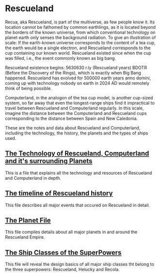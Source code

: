 # Rescueland

Recua, aka Rescueland, is part of the multiverse, as few people know it. Its location cannot be fathomed by common earthlings, as it is located beyond the borders of the known universe, from which conventional technology on planet earth only senses the background radiation. 
To give an illustration of scale: If the earth-known universe corresponds to the content of a tea cup, the earth would be a single electron, and Rescueland corresponds to the cup containing our known world. Rescueland existed since when the cup was filled, i.e., the event commonly known as big bang.

Rescueland existence begins: 5630630 r.ly (Rescueland years) BDOTR (Before the Discovery of the Rings), which is exactly when Big Bang happened.
Rescueland has evolved for 500000 earth years anno domini, coming up with technology nobody on earth in 2024 AD would remotely think of being possible. 

Computerland, in the analogon of the tea cup model, is another cup-sized system, so far away that even the longest-range ships find it impractical to travel between Rescueland and Computerland regularly. In this scale, imagine the distance between the Computerland and Rescueland cups corresponding to the distance between Spain and New Caledonia.

These are the notes and data about Rescueland and Computerland, including the technology, the history, the planets and the types of ships used.


## [The Technology of Rescueland, Computerland and it's surrounding Planets](https://github.com/hermonochy/Rescueland_books/blob/main/The%20Technology%20of%20Rescueland%2C%20Computerland%20and%20it's%20surrounding%20Planets.md)

This is a file that explains all the technology and resources of Rescueland and Computerland in depth.

## [The timeline of Rescueland history](https://github.com/hermonochy/Rescueland_books/blob/main/The%20timeline%20of%20Resueland%20history.md)

This file describes all major events that occured on Rescueland in detail.

## [The Planet File](https://github.com/hermonochy/Rescueland/blob/main/The%20Planet%20File.md)

This file compiles details about all major planets in and around the Rescueland Empire.

## [The Ship Classes of the SuperPowers](https://github.com/hermonochy/Rescueland/blob/main/The%20Ship%20Classes%20of%20the%20SuperPowers.md)

This file will reveal the design basics of all major ship classes tht belong to the three superpowers: Rescueland, Helucky and Recola.
